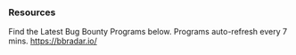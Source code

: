 
### Resources 

Find the Latest Bug Bounty Programs below. Programs auto-refresh every 7 mins. https://bbradar.io/ 

